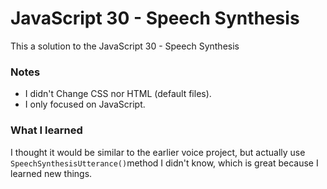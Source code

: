 # JavaScript 30 - Speech Synthesis

This a solution to the JavaScript 30 - Speech Synthesis


### Notes

- I didn't Change CSS nor HTML (default files).
- I only focused on JavaScript.

### What I learned

I thought it would be similar to the earlier voice project, but actually use ```SpeechSynthesisUtterance()```method I didn't know, which is great because I learned new things.